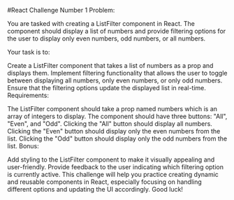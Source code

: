 #React Challenge Number 1
Problem:

You are tasked with creating a ListFilter component in React. The component should display a list of numbers and provide filtering options for the user to display only even numbers, odd numbers, or all numbers.

Your task is to:

Create a ListFilter component that takes a list of numbers as a prop and displays them.
Implement filtering functionality that allows the user to toggle between displaying all numbers, only even numbers, or only odd numbers.
Ensure that the filtering options update the displayed list in real-time.
Requirements:

The ListFilter component should take a prop named numbers which is an array of integers to display.
The component should have three buttons: "All", "Even", and "Odd".
Clicking the "All" button should display all numbers.
Clicking the "Even" button should display only the even numbers from the list.
Clicking the "Odd" button should display only the odd numbers from the list.
Bonus:

Add styling to the ListFilter component to make it visually appealing and user-friendly.
Provide feedback to the user indicating which filtering option is currently active.
This challenge will help you practice creating dynamic and reusable components in React, especially focusing on handling different options and updating the UI accordingly. Good luck!
